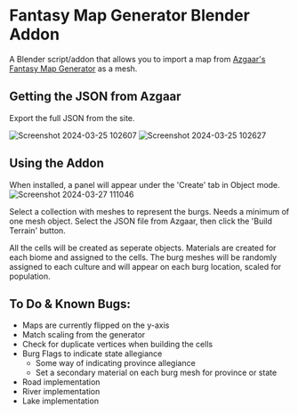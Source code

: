 # Fantasy Map Generator Blender Addon

A Blender script/addon that allows you to import a map from [Azgaar's Fantasy Map Generator](https://azgaar.github.io/Fantasy-Map-Generator/) as a mesh.

## Getting the JSON from Azgaar

Export the full JSON from the site. 

![Screenshot 2024-03-25 102607](https://github.com/kwarzeski/FantasyMapGeneratorBlenderAddon/assets/99751286/adb2ef6b-3f1c-40ce-9975-e223326b7b5d)
![Screenshot 2024-03-25 102627](https://github.com/kwarzeski/FantasyMapGeneratorBlenderAddon/assets/99751286/916abca8-251c-4b2b-ad94-80216ce4938b)

## Using the Addon

When installed, a panel will appear under the 'Create' tab in Object mode.
![Screenshot 2024-03-27 111046](https://github.com/kwarzeski/FantasyMapGeneratorBlenderAddon/assets/99751286/015d4285-b8b9-4859-a8cf-6f4bf3c1760b)

Select a collection with meshes to represent the burgs. Needs a minimum of one mesh object. Select the JSON file from Azgaar, then click the 'Build Terrain' button. 

All the cells will be created as seperate objects. Materials are created for each biome and assigned to the cells. The burg meshes will be randomly assigned to each culture and will appear on each burg location, scaled for population.

## To Do & Known Bugs:
- Maps are currently flipped on the y-axis
- Match scaling from the generator
- Check for duplicate vertices when building the cells
- Burg Flags to indicate state allegiance
  * Some way of indicating province allegiance
  * Set a secondary material on each burg mesh for province or state
- Road implementation
- River implementation
- Lake implementation
